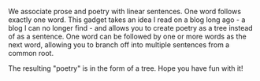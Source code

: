 We associate prose and poetry with linear sentences. One word follows exactly one word. This gadget takes an idea I read on a blog long ago - a blog I can no longer find - and allows you to create poetry as a tree instead of as a sentence. One word can be followed by one or more words as the next word, allowing you to branch off into multiple sentences from a common root.

The resulting "poetry" is in the form of a tree. Hope you have fun with it!